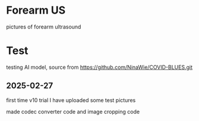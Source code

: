 # Forearm US
 pictures of forearm ultrasound

# Test
testing AI model, source from https://github.com/NinaWie/COVID-BLUES.git

## 2025-02-27
 first time v10 trial
 I have uploaded some test pictures

 made codec converter code and image cropping code
 
